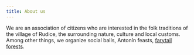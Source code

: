 ```yaml
---
title: About us
---
```


We are an association of citizens who are interested in the folk traditions of the village of Rudice, the surrounding nature, culture and local customs.
Among other things, we organize social balls, Antonín feasts, [farytail forests](https://pohles.rudickamladez.cz/en/).
